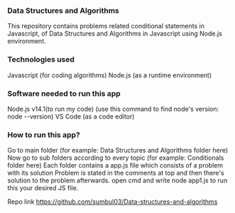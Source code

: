 ### Data Structures and Algorithms ###
​This repository contains problems related conditional statements in Javascript,  of Data Structures and Algorithms in Javascript using Node.js environment.​

### Technologies used ###
Javascript (for coding algorithms)
Node.js (as a runtime environment)​

### Software needed to run this app ###
Node.js v14.1(to run my code) (use this command to find node's version: node --version)
VS Code (as a code editor)​
### How to run this app? ###
Go to main folder (for example: Data Structures and Algorithms folder here)
Now go to sub folders according to every topic (for example: Conditionals folder here)
Each folder contains a app.js file which consists of a problem with its solution
Problem is stated in the comments at top and then there's solution to the problem afterwards.
open cmd and write node app1.js to run this your desired JS file.​


Repo link
https://github.com/sumbul03/Data-structures-and-algorithms